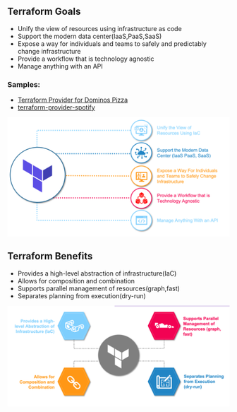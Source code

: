 ## Terraform Goals

- Unify the view of resources using infrastructure as code
- Support the modern data center(IaaS,PaaS,SaaS)
- Expose a way for individuals and teams to safely and predictably change infrastructure
- Provide a workflow that is technology agnostic
- Manage anything with an API
### Samples:
- [Terraform Provider for Dominos Pizza](https://github.com/nat-henderson/terraform-provider-dominos)
- [terraform-provider-spotify](https://github.com/conradludgate/terraform-provider-spotify)

![](Terraform-Purpose.png)

## Terraform Benefits

- Provides a high-level abstraction of infrastructure(IaC)
- Allows for composition and combination
- Supports parallel management of resources(graph,fast)
- Separates planning from execution(dry-run)

![](Terraform-Benefits.png)